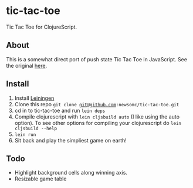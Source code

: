 tic-tac-toe
===========

Tic Tac Toe for ClojureScript.

About
---
This is a somewhat direct port of push state Tic Tac Toe in JavaScript. See the original [here](https://github.com/jwashburn/push-state-tic-tac-toe).


Install
----
1. Install [Leiningen](https://github.com/technomancy/leiningen) 
2. Clone this repo <code>git clone git@github.com:newsomc/tic-tac-toe.git</code>
3. cd in to tic-tac-toe and run <code>lein deps</code>
4. Compile clojurescript with <code>lein cljsbuild auto</code> (I like using the auto option). To see other options for compiling your clojurescript do <code>lein cljsbuild --help</code>
5. <code>lein run</code>
6. Sit back and play the simpliest game on earth!

Todo
--
* Highlight background cells along winning axis.
* Resizable game table

